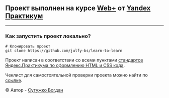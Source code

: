 ## Проект выполнен на курсе [Web+][yandex-practicum-web-plus] от [Yandex Практикум][yandex-practicum-url]
***
### Как запустить проект локально?

```
# Клонировать проект
git clone https://github.com/julfy-bs/learn-to-learn

```

Проект написан в соответствии со всеми пунктами [стандартов Яндекс.Практикума по оформлению HTML и CSS кода][yandex-styleguide].

Чеклист для самостоятельной проверки проекта можно найти по [ссылке][yandex-checklist].


© Автор - [Сутужко Богдан][author-portfolio]

[//]: # 'Переменные используемые в readme.md'
[yandex-practicum-web-plus]: https://practicum.yandex.ru/promo/long-courses/web
[yandex-practicum-url]: https://practicum.yandex.ru/
[yandex-checklist]: https://code.s3.yandex.net/web-plus/checklists/checklist-1/index.html
[yandex-styleguide]: https://code.s3.yandex.net/web-developer/static/design-rules/index.html
[author-portfolio]: https://julfy-bs.github.io/portfolio/
